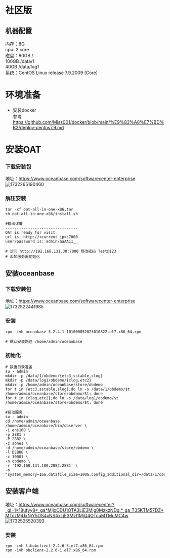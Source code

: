 # 社区版
## 机器配置
内存：8G     
cpu: 2 core     
磁盘：80GB    /      
      100GB   /data/1     
      40GB   /data/log1     
系统：CentOS Linux release 7.9.2009 (Core)

# 环境准备
- 安装docker   
  参考 https://github.com/Miss001/docker/blob/main/%E9%83%A8%E7%BD%B2/deploy-centos7.9.md
  
# 安装OAT

### 下载安装包    
地址：https://www.oceanbase.com/softwarecenter-enterprise     
![1732265190460](https://github.com/user-attachments/assets/b7e744bd-ec26-4d98-a54f-8c88f52384ec)

### 解压安装
```
tar -xf oat-all-in-one-x86.tar
sh oat-all-in-one-x86/install.sh

#输出详情
--------------------------------
OAT is ready for visit
url is: http://<current_ip>:7000
user/password is: admin/aaAA11__

# 访问 http://192.168.131.30:7000 修改密码 Test@123
# 添加服务器初始化
```

## 安装oceanbase
### 下载安装包
地址：https://www.oceanbase.com/softwarecenter-enterprise      
![1732522441985](https://github.com/user-attachments/assets/e26d3572-692d-4204-8d84-6f6df41e30bd)

### 安装
```
rpm -ivh oceanbase-3.2.4.1-101000052023010822.el7.x86_64.rpm

# 默认安装路径 /home/admin/oceanbase
```

### 初始化
```
# 数据目录准备
su - admin
mkdir -p /data/1/obdemo/{etc3,sstable,slog}
mkdir -p /data/log1/obdemo/{clog,etc2}
mkdir -p /home/admin/oceanbase/store/obdemo
for t in {etc3,sstable,slog};do ln -s /data/1/obdemo/$t /home/admin/oceanbase/store/obdemo/$t; done
for t in {clog,etc2};do ln -s /data/log1/obdemo/$t /home/admin/oceanbase/store/obdemo/$t; done

#启动服务
su - admin
cd /home/admin/oceanbase 
/home/admin/oceanbase/bin/observer \
-i ens160 \
-p 2881 \
-P 2882 \
-z zone1 \
-d /home/admin/oceanbase/store/obdemo \
-l DEBUG \
-c 10001 \
-n obdemo \
-r '192.168.131.100:2882:2881' \
-o "system_memory=16G,datafile_size=100G,config_additional_dir=/data/1/obdemo/etc3;/data/log1/obdemo/etc2"
```

## 安装客户端
地址：https://www.oceanbase.com/softwarecenter?_gl=1*18ufyy8*_ga*MjIxODU1OTA3LjE3Mjg0MzkzNDg.*_ga_T35KTM57DZ*MTczMjUxNjY5OS4xNS4xLjE3MzI1MjQ4OTcuMTMuMC4w        
![1732525520393](https://github.com/user-attachments/assets/972d019f-77f2-4c6e-bbf6-c3cb296949ff)

### 安装
```
rpm -ivh libobclient-2.2.6-3.el7.x86_64.rpm
rpm -ivh obclient-2.2.6-1.el7.x86_64.rpm
```

